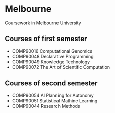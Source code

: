 # Melbourne
Coursework in Melbourne University

## Courses of first semester
* COMP90016 Computational Genomics
* COMP90048 Declarative Programming
* COMP90049 Knowledge Technology
* COMP90072 The Art of Scientific Computation

## Courses of second semester
* COMP90054 AI Planning for Autonomy
* COMP90051 Statistical Mathine Learning
* COMP90044 Research Methods

